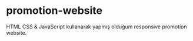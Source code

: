 # promotion-website
HTML CSS &amp; JavaScript kullanarak yapmış olduğum responsive promotion website.
